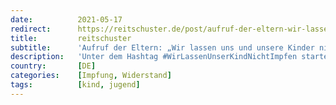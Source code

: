```yaml
---
date:          2021-05-17
redirect:      https://reitschuster.de/post/aufruf-der-eltern-wir-lassen-uns-und-unsere-kinder-nicht-impfen/
title:         reitschuster
subtitle:      'Aufruf der Eltern: „Wir lassen uns und unsere Kinder nicht impfen"'
description:   'Unter dem Hashtag #WirLassenUnserKindNichtImpfen startet der Pädagoge und Visualisierungstherapeut Maurice Janich eine neue Aktion gegen die Corona-Impfung. Betroffene, darunter Prominente wie Michael Ballweg erklären in kurzen Videos, warum der viel gepriesene "Pieks" für sie tabu ist.'
country:       [DE]
categories:    [Impfung, Widerstand]
tags:          [kind, jugend]
---
```

